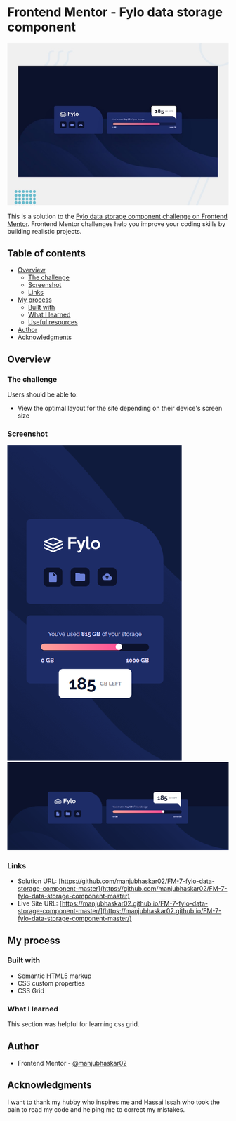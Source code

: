 # Frontend Mentor - Fylo data storage component

![Design preview for the Fylo data storage component coding challenge](./design/desktop-preview.jpg)

This is a solution to the [Fylo data storage component challenge on Frontend Mentor](https://www.frontendmentor.io/challenges/fylo-data-storage-component-1dZPRbV5n). Frontend Mentor challenges help you improve your coding skills by building realistic projects. 

## Table of contents

- [Overview](#overview)
  - [The challenge](#the-challenge)
  - [Screenshot](#screenshot)
  - [Links](#links)
- [My process](#my-process)
  - [Built with](#built-with)
  - [What I learned](#what-i-learned)
  - [Useful resources](#useful-resources)
- [Author](#author)
- [Acknowledgments](#acknowledgments)


## Overview

### The challenge

Users should be able to:

- View the optimal layout for the site depending on their device's screen size

### Screenshot

![mobile-view](./images/mobile.png)
![desktop-view](./images/desktop.png)

### Links

- Solution URL: [https://github.com/manjubhaskar02/FM-7-fylo-data-storage-component-master](https://github.com/manjubhaskar02/FM-7-fylo-data-storage-component-master)
- Live Site URL: [https://manjubhaskar02.github.io/FM-7-fylo-data-storage-component-master/](https://manjubhaskar02.github.io/FM-7-fylo-data-storage-component-master/)

## My process

### Built with

- Semantic HTML5 markup
- CSS custom properties
- CSS Grid


### What I learned
This section was helpful for learning css grid.
## Author

- Frontend Mentor - [@manjubhaskar02](https://www.frontendmentor.io/profile/manjubhaskar02)


## Acknowledgments

I want to thank my hubby who inspires me and Hassai Issah who took the pain to read my code and helping me to correct my mistakes.